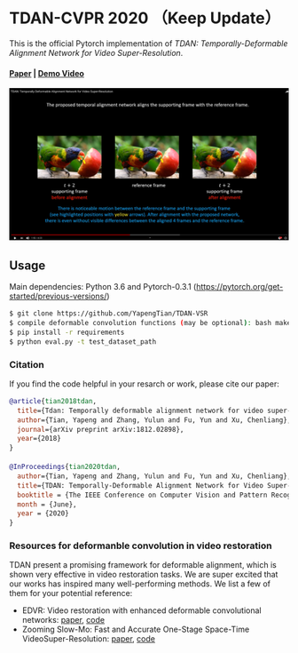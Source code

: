 # TDAN-CVPR 2020 （Keep Update）
This is the official Pytorch implementation of *TDAN: Temporally-Deformable Alignment Network for Video Super-Resolution*. 

#### [Paper](https://openaccess.thecvf.com/content_CVPR_2020/papers/Tian_TDAN_Temporally-Deformable_Alignment_Network_for_Video_Super-Resolution_CVPR_2020_paper.pdf) | [Demo Video](https://www.youtube.com/watch?v=eZExENE50I0) 

[![Watch the video](doc/demo_thumbnail.png)](https://www.youtube.com/watch?v=eZExENE50I0)

## Usage

Main dependencies: Python 3.6 and Pytorch-0.3.1 (https://pytorch.org/get-started/previous-versions/)

```bash
$ git clone https://github.com/YapengTian/TDAN-VSR
$ compile deformable convolution functions (may be optional): bash make.sh 
$ pip install -r requirements
$ python eval.py -t test_dataset_path
```

### Citation

If you find the code helpful in your resarch or work, please cite our paper:
```BibTex
@article{tian2018tdan,
  title={Tdan: Temporally deformable alignment network for video super-resolution},
  author={Tian, Yapeng and Zhang, Yulun and Fu, Yun and Xu, Chenliang},
  journal={arXiv preprint arXiv:1812.02898},
  year={2018}
}

@InProceedings{tian2020tdan,
  author={Tian, Yapeng and Zhang, Yulun and Fu, Yun and Xu, Chenliang},
  title={TDAN: Temporally-Deformable Alignment Network for Video Super-Resolution},
  booktitle = {The IEEE Conference on Computer Vision and Pattern Recognition (CVPR)},
  month = {June},
  year = {2020}
}
```

### Resources for deformanble convolution in video restoration

TDAN present a promising framework for deformable alignment, which is shown very effective in video restoration tasks. We are super excited that our works has inspired many well-performing methods. We list a few of them for your potential reference:

* EDVR: Video restoration with enhanced deformable convolutional networks: [paper](https://arxiv.org/abs/1905.02716), [code](https://github.com/xinntao/EDVR)
* Zooming Slow-Mo: Fast and Accurate One-Stage Space-Time VideoSuper-Resolution: [paper](https://arxiv.org/abs/2002.11616), [code](https://github.com/Mukosame/Zooming-Slow-Mo-CVPR-2020)
